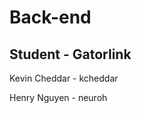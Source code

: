 Back-end
=======

Student        - Gatorlink   
----------------------------

Kevin Cheddar       - kcheddar

Henry Nguyen        - neuroh

